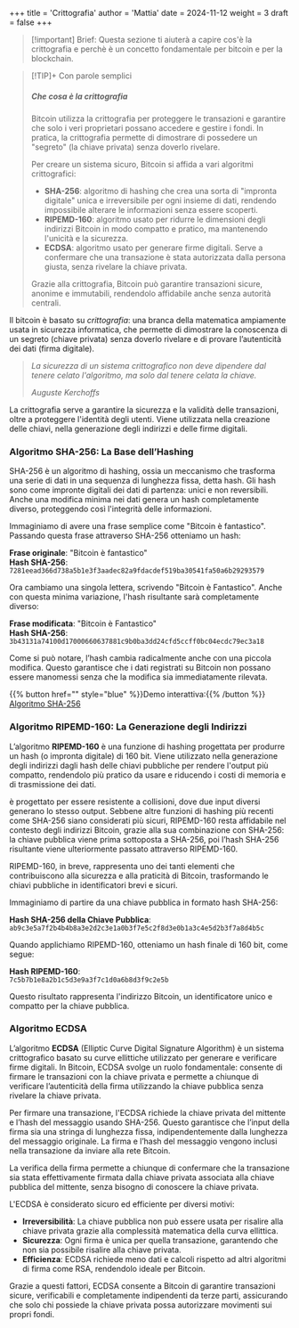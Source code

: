 +++
title = 'Crittografia'
author = 'Mattia'
date = 2024-11-12
weight = 3
draft = false
+++

> [!important] Brief:
> Questa sezione ti aiuterà a capire cos'è la crittografia e perchè è un concetto fondamentale per bitcoin e per la blockchain.

> [!TIP]+ Con parole semplici
> ##### Che cosa è la crittografia
> Bitcoin utilizza la crittografia per proteggere le transazioni e garantire che solo i veri proprietari possano accedere e gestire i fondi. In pratica, la crittografia permette di dimostrare di possedere un "segreto" (la chiave privata) senza doverlo rivelare.
> 
> Per creare un sistema sicuro, Bitcoin si affida a vari algoritmi crittografici:
> - **SHA-256**: algoritmo di hashing che crea una sorta di "impronta digitale" unica e irreversibile per ogni insieme di dati, rendendo impossibile alterare le informazioni senza essere scoperti.
> - **RIPEMD-160**: algoritmo usato per ridurre le dimensioni degli indirizzi Bitcoin in modo compatto e pratico, ma mantenendo l'unicità e la sicurezza.
> - **ECDSA**: algoritmo usato per generare firme digitali. Serve a confermare che una transazione è stata autorizzata dalla persona giusta, senza rivelare la chiave privata.
>
> Grazie alla crittografia, Bitcoin può garantire transazioni sicure, anonime e immutabili, rendendolo affidabile anche senza autorità centrali.


Il bitcoin è basato su *crittografia*: una branca della matematica ampiamente usata in sicurezza informatica, che permette di dimostrare la conoscenza di un segreto (chiave privata) senza doverlo rivelare e di provare l’autenticità dei dati (firma digitale).

> _La sicurezza di un sistema crittografico non deve dipendere dal tenere celato l'algoritmo, ma solo dal tenere celata la chiave._
> 
> _Auguste Kerchoffs_

La crittografia serve a garantire la sicurezza e la validità delle transazioni, oltre a proteggere l'identità degli utenti. Viene utilizzata nella creazione delle chiavi, nella generazione degli indirizzi e delle firme digitali.

### Algoritmo SHA-256: La Base dell’Hashing

SHA-256 è un algoritmo di hashing, ossia un meccanismo che trasforma una serie di dati in una sequenza di lunghezza fissa, detta hash. Gli hash sono come impronte digitali dei dati di partenza: unici e non reversibili. Anche una modifica minima nei dati genera un hash completamente diverso, proteggendo così l'integrità delle informazioni.

Immaginiamo di avere una frase semplice come "Bitcoin è fantastico". Passando questa frase attraverso SHA-256 otteniamo un hash:

**Frase originale**: "Bitcoin è fantastico"  
**Hash SHA-256**: `7281eead366d738a5b1e3f3aadec82a9fdacdef519ba30541fa50a6b29293579`

Ora cambiamo una singola lettera, scrivendo "Bitcoin è Fantastico". Anche con questa minima variazione, l'hash risultante sarà completamente diverso:

**Frase modificata**: "Bitcoin è Fantastico"  
**Hash SHA-256**: `3b43131a74100d17000660637881c9b0ba3dd24cfd5ccff0bc04ecdc79ec3a18`

Come si può notare, l’hash cambia radicalmente anche con una piccola modifica. Questo garantisce che i dati registrati su Bitcoin non possano essere manomessi senza che la modifica sia immediatamente rilevata.

{{% button href="" style="blue" %}}Demo interattiva:{{% /button %}} [Algoritmo SHA-256](ext/sha-256.html)

### Algoritmo RIPEMD-160: La Generazione degli Indirizzi

L’algoritmo **RIPEMD-160** è una funzione di hashing progettata per produrre un hash (o impronta digitale) di 160 bit. Viene utilizzato nella generazione degli indirizzi dagli hash delle chiavi pubbliche per rendere l'output più compatto, rendendolo più pratico da usare e riducendo i costi di memoria e di trasmissione dei dati.

è progettato per essere resistente a collisioni, dove due input diversi generano lo stesso output. Sebbene altre funzioni di hashing più recenti come SHA-256 siano considerati più sicuri, RIPEMD-160 resta affidabile nel contesto degli indirizzi Bitcoin, grazie alla sua combinazione con SHA-256: la chiave pubblica viene prima sottoposta a SHA-256, poi l’hash SHA-256 risultante viene ulteriormente passato attraverso RIPEMD-160.

RIPEMD-160, in breve, rappresenta uno dei tanti elementi che contribuiscono alla sicurezza e alla praticità di Bitcoin, trasformando le chiavi pubbliche in identificatori brevi e sicuri.

Immaginiamo di partire da una chiave pubblica in formato hash SHA-256:

**Hash SHA-256 della Chiave Pubblica**:  
`ab9c3e5a7f2b4b4b8a3e2d2c3e1a0b3f7e5c2f8d3e0b1a3c4e5d2b3f7a8d4b5c`

Quando applichiamo RIPEMD-160, otteniamo un hash finale di 160 bit, come segue:

**Hash RIPEMD-160**:  
`7c5b7b1e8a2b1c5d3e9a3f7c1d0a6b8d3f9c2e5b`

Questo risultato rappresenta l'indirizzo Bitcoin, un identificatore unico e compatto per la chiave pubblica.

### Algoritmo ECDSA
 
L’algoritmo **ECDSA** (Elliptic Curve Digital Signature Algorithm) è un sistema crittografico basato su curve ellittiche utilizzato per generare e verificare firme digitali. In Bitcoin, ECDSA svolge un ruolo fondamentale: consente di firmare le transazioni con la chiave privata e permette a chiunque di verificare l’autenticità della firma utilizzando la chiave pubblica senza rivelare la chiave privata.

Per firmare una transazione, l'ECDSA richiede la chiave privata del mittente e l’hash del messaggio usando SHA-256. Questo garantisce che l’input della firma sia una stringa di lunghezza fissa, indipendentemente dalla lunghezza del messaggio originale. La firma e l’hash del messaggio vengono inclusi nella transazione da inviare alla rete Bitcoin.

La verifica della firma permette a chiunque di confermare che la transazione sia stata effettivamente firmata dalla chiave privata associata alla chiave pubblica del mittente, senza bisogno di conoscere la chiave privata.

L'ECDSA è considerato sicuro ed efficiente per diversi motivi:

- **Irreversibilità**: La chiave pubblica non può essere usata per risalire alla chiave privata grazie alla complessità matematica della curva ellittica.
- **Sicurezza**: Ogni firma è unica per quella transazione, garantendo che non sia possibile risalire alla chiave privata.
- **Efficienza**: ECDSA richiede meno dati e calcoli rispetto ad altri algoritmi di firma come RSA, rendendolo ideale per Bitcoin.

Grazie a questi fattori, ECDSA consente a Bitcoin di garantire transazioni sicure, verificabili e completamente indipendenti da terze parti, assicurando che solo chi possiede la chiave privata possa autorizzare movimenti sui propri fondi.
